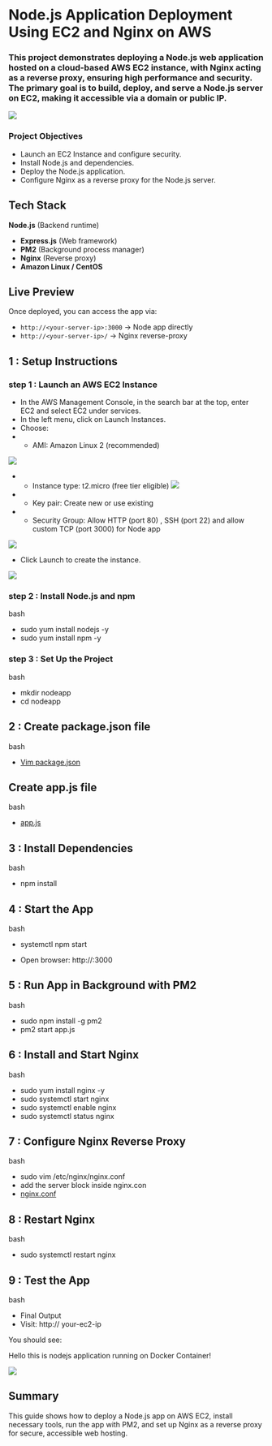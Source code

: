 # Node.js Application Deployment Using EC2 and Nginx on AWS

### This project demonstrates deploying a Node.js web application hosted on a cloud-based AWS EC2 instance, with Nginx acting as a reverse proxy, ensuring high performance and security. The primary goal is to build, deploy, and serve a Node.js server on EC2, making it accessible via a domain or public IP.
![](./image/Artitecture.png)

### Project Objectives
* Launch an EC2 Instance and configure security.
* Install Node.js and dependencies.
* Deploy the Node.js application.
* Configure Nginx as a reverse proxy for the Node.js server.

##  Tech Stack
**Node.js** (Backend runtime)
- **Express.js** (Web framework)
- **PM2** (Background process manager)
- **Nginx** (Reverse proxy)
- **Amazon Linux / CentOS**
##  Live Preview

Once deployed, you can access the app via:

- `http://<your-server-ip>:3000` → Node app directly  
- `http://<your-server-ip>/` → Nginx reverse-proxy

## 1 :  Setup Instructions

### step 1 : Launch an AWS EC2 Instance
* In the AWS Management Console, in the search bar at the top, enter EC2 and select EC2 under services.
* In the left menu, click on Launch Instances.
* Choose:
* * AMI: Amazon Linux 2 (recommended)

![](./image/img%20ami.png)
* * Instance type: t2.micro (free tier eligible)
![](./image/instance%20type.png)
* * Key pair: Create new or use existing
* * Security Group: Allow HTTP (port 80) , SSH (port 22) and allow custom TCP (port 3000) for Node app

![](./image/Screenshot%201.jpg)
* Click Launch to create the instance.

![](./image/instance.jpg)
### step 2 : Install Node.js and npm

bash
* sudo yum install nodejs -y
* sudo yum install npm -y


### step 3 : Set Up the Project
bash
* mkdir nodeapp
* cd nodeapp

## 2 : Create package.json file
bash
 * <a href="./package.json">  Vim package.json </a>

 ## Create app.js file
 bash
 * <a href="./app.js"> app.js </a>

 ## 3 : Install Dependencies
 bash
 * npm install

## 4 : Start the App
bash
*  systemctl npm start
 
*  Open browser: http://<your-server-ip>:3000

## 5 :  Run App in Background with PM2
bash
*  sudo npm install -g pm2
*   pm2 start app.js

## 6 :  Install and Start Nginx
bash
*  sudo yum install nginx -y
*  sudo systemctl start nginx   
*  sudo systemctl enable nginx
*  sudo systemctl status nginx
## 7 :  Configure Nginx Reverse Proxy
bash
*  sudo vim /etc/nginx/nginx.conf
* add the server block inside nginx.con 
* <a href="./nginx.conf"> nginx.conf </a>

## 8 : Restart Nginx
bash
*  sudo systemctl restart nginx

## 9 :  Test the App
bash
*  Final Output
*  Visit: http:// your-ec2-ip

You should see:

 Hello this is nodejs application running on Docker Container!
 
![](./image/Screenshot%202.jpg)

## Summary 
This guide shows how to deploy a Node.js app on AWS EC2, install necessary tools, run the app with PM2, and set up Nginx as a reverse proxy for secure, accessible web hosting.













